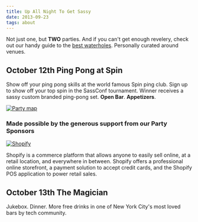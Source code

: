 ```yaml
---
title: Up All Night To Get Sassy
date: 2013-09-23
tags: about 
---
```


Not just one, but **TWO** parties. And if you can't get enough revelery, check out our handy guide to the [best waterholes](https://foursquare.com/sassconf/list/drinkup--mondays-a-holiday). Personally curated around venues. 

## October 12th Ping Pong at Spin

Show off your ping pong skills at the world famous Spin ping club. Sign up to show off your top spin in the SassConf tournament. Winner receives a sassy custom branded ping-pong set. **Open Bar**. **Appetizers**. 

[![Party map](/lib/img/party-map.jpg)](https://www.google.com/maps?q=48+EAST+23RD+STREET+NEW+YORK&t=m&hnear=48+E+23rd+St,+New+York,+10010&z=16)

### Made possible by the generous support from our Party Sponsors 

[![Shopify](/lib/img/sponsors/shopify.png)](http://shopify.com)

Shopify is a commerce platform that allows anyone to easily sell online, at a retail location, and everywhere in between. Shopify offers a professional online storefront, a payment solution to accept credit cards, and the Shopify POS application to power retail sales. 

## October 13th The Magician

Jukebox. Dinner. More free drinks in one of New York City's most loved bars by tech community. 
